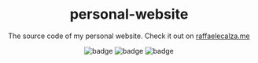<div align="center">
    <h1>personal-website</h1>
  <p>The source code of my personal website. Check it out on <a href="https://raffaelecalza.me">raffaelecalza.me</a></p>
    <img src="https://forthebadge.com/images/badges/made-with-crayons.svg" alt="badge" /> <img src="https://forthebadge.com/images/badges/built-with-love.svg" alt="badge" /> <img src="https://forthebadge.com/images/badges/powered-by-coffee.svg" alt="badge" />
</div>

